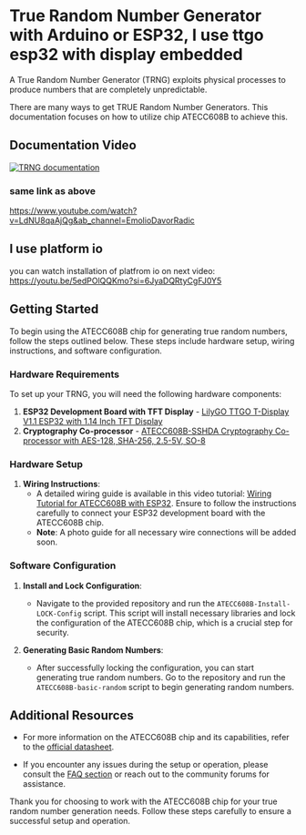 # True Random Number Generator with Arduino or ESP32, I use ttgo esp32 with display embedded 

A True Random Number Generator (TRNG) exploits physical processes to produce numbers that are completely unpredictable.

There are many ways to get TRUE Random Number Generators. This documentation focuses on how to utilize chip ATECC608B to achieve this.
## Documentation Video
[![TRNG documentation](https://img.youtube.com/vi/LdNU8qaAjQg/0.jpg)](https://www.youtube.com/watch?v=LdNU8qaAjQg)
### same link as above
https://www.youtube.com/watch?v=LdNU8qaAjQg&ab_channel=EmolioDavorRadic

## I use platform io
you can watch installation of platfrom io on next video: https://youtu.be/5edPOlQQKmo?si=6JyaDQRtyCgFJ0Y5
## Getting Started

To begin using the ATECC608B chip for generating true random numbers, follow the steps outlined below. These steps include hardware setup, wiring instructions, and software configuration.

### Hardware Requirements

To set up your TRNG, you will need the following hardware components:

1. **ESP32 Development Board with TFT Display** - [LilyGO TTGO T-Display V1.1 ESP32 with 1.14 Inch TFT Display](https://www.tinytronics.nl/nl/development-boards/microcontroller-boards/met-wi-fi/lilygo-ttgo-t-display-v1.1-esp32-met-1.14-inch-tft-display)
2. **Cryptography Co-processor** - [ATECC608B-SSHDA Cryptography Co-processor with AES-128, SHA-256, 2.5-5V, SO-8](https://www.reichelt.de/it/en/cryptography-co-processor-aes-128-sha-256-2-5-5-v-so-8-atecc608b-sshda-p307148.html?CCOUNTRY=446&LANGUAGE=en&&r=1)

### Hardware Setup

1. **Wiring Instructions**:
   - A detailed wiring guide is available in this video tutorial: [Wiring Tutorial for ATECC608B with ESP32](https://www.youtube.com/watch?v=vFqVDmxOQjQ&ab_channel=Rudolf). Ensure to follow the instructions carefully to connect your ESP32 development board with the ATECC608B chip.
   - **Note**: A photo guide for all necessary wire connections will be added soon.

### Software Configuration

1. **Install and Lock Configuration**:
   - Navigate to the provided repository and run the `ATECC608B-Install-LOCK-Config` script. This script will install necessary libraries and lock the configuration of the ATECC608B chip, which is a crucial step for security.

2. **Generating Basic Random Numbers**:
   - After successfully locking the configuration, you can start generating true random numbers. Go to the repository and run the `ATECC608B-basic-random` script to begin generating random numbers.

## Additional Resources

- For more information on the ATECC608B chip and its capabilities, refer to the [official datasheet](https://www.microchip.com/wwwproducts/en/ATECC608B).

- If you encounter any issues during the setup or operation, please consult the [FAQ section](#) or reach out to the community forums for assistance.

Thank you for choosing to work with the ATECC608B chip for your true random number generation needs. Follow these steps carefully to ensure a successful setup and operation.
